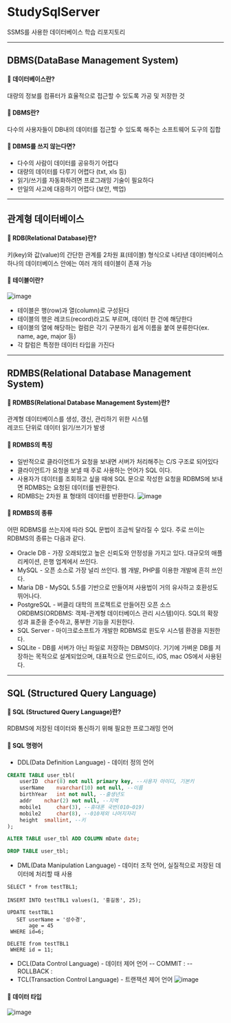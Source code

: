 # StudySqlServer
SSMS를 사용한 데이터베이스 학습 리포지토리

--------------------------------------------

## DBMS(DataBase Management System)
#### 💊 데이터베이스란?<br/>
대량의 정보를 컴퓨터가 효율적으로 접근할 수 있도록 가공 및 저장한 것<br/>

#### 💊 DBMS란?<br/>
다수의 사용자들이 DB내의 데이터를 접근할 수 있도록 해주는 소프트웨어 도구의 집합<br/>

#### 💊 DBMS를 쓰지 않는다면?<br/>
- 다수의 사람이 데이터를 공유하기 어렵다
- 대량의 데이터를 다루기 어렵다 (txt, xls 등)
- 읽기/쓰기를 자동화하려면 프로그래밍 기술이 필요하다
- 만일의 사고에 대응하기 어렵다 (보안, 백업)

--------------------------------------------

## 관계형 데이터베이스
#### 💊 RDB(Relational Database)란?<br/>
키(key)와 값(value)의 간단한 관계를 2차원 표(테이블) 형식으로 나타낸 데이터베이스<br/>
하나의 데이터베이스 안에는 여러 개의 테이블이 존재 가능<br/>

#### 💊 테이블이란?<br/>
![image](https://user-images.githubusercontent.com/77951868/127244719-7b79d19b-6f7a-4fc8-8e3d-d410b6f8e7e9.png) <br/>
- 테이블은 행(row)과 열(column)로 구성된다
- 테이블의 행은 레코드(record)라고도 부르며, 데이터 한 건에 해당한다
- 테이블의 열에 해당하는 컬럼은 각기 구분하기 쉽게 이름을 붙여 분류한다(ex. name, age, major 등) 
- 각 칼럼은 특정한 데이터 타입을 가진다<br/>

--------------------------------------------

## RDMBS(Relational Database Management System)<br/>
#### 💊 RDMBS(Relational Database Management System)란?<br/>
관계형 데이터베이스를 생성, 갱신, 관리하기 위한 시스템<br/>
레코드 단위로 데이터 읽기/쓰기가 발생<br/>

#### 💊 RDMBS의 특징<br/>
- 일반적으로 클라이언트가 요청을 보내면 서버가 처리해주는 C/S 구조로 되어있다
- 클라이언트가 요청을 보낼 때 주로 사용하는 언어가 SQL 이다.
- 사용자가 데이터를 조회하고 싶을 때에 SQL 문으로 작성한 요청을 RDBMS에 보내면 RDMBS는 요청된 데이터를 반환한다.
- RDMBS는 2차원 표 형태의 데이터를 반환한다.
![image](https://user-images.githubusercontent.com/77951868/127245129-43d3c595-5fb3-4854-831f-0d93c48487e0.png)<br/>

#### 💊 RDMBS의 종류<br/>
어떤 RDBMS를 쓰는지에 따라 SQL 문법이 조금씩 달라질 수 있다. 주로 쓰이는 RDBMS의 종류는 다음과 같다.<br/>
- Oracle DB - 가장 오래되었고 높은 신뢰도와 안정성을 가지고 있다. 대규모의 애플리케이션, 은행 업계에서 쓰인다.
- MySQL - 오픈 소스로 가장 널리 쓰인다. 웹 개발, PHP를 이용한 개발에 흔히 쓰인다.
- Maria DB - MySQL 5.5를 기반으로 만들어져 사용법이 거의 유사하고 호환성도 뛰어나다.
- PostgreSQL - 버클리 대학의 프로젝트로 만들어진 오픈 소스 ORDBMS(ORDBMS: 객체-관계형 데이터베이스 관리 시스템)이다. SQL의 확장성과 표준을 준수하고, 풍부한 기능을 지원한다.
- SQL Server - 마이크로소프트가 개발한 RDBMS로 윈도우 시스템 환경을 지원한다.
- SQLite - DB를 서버가 아닌 파일로 저장하는 DBMS이다. 기기에 가벼운 DB를 저장하는 목적으로 설계되었으며, 대표적으로 안드로이드, iOS, mac OS에서 사용된다.

--------------------------------------------

## SQL (Structured Query Language)<br/>
#### 💊 SQL (Structured Query Language)란?<br/>
RDBMS에 저장된 데이터와 통신하기 위해 필요한 프로그래밍 언어<br/>

#### 💊 SQL 명령어<br/>
- DDL(Data Definition Language) -  데이터 정의 언어 
```sql
CREATE TABLE user_tbl(
    userID	char(8) not null primary key, --사용자 아이디, 기본키
    userName	nvarchar(10) not null, --이름
    birthYear	int not null, --출생년도
    addr	nchar(2) not null, --지역
    mobile1		char(3), --휴대폰 국번(010~019)
    mobile2		char(8), --010제외 나머지자리
    height	smallint, --키
);

ALTER TABLE user_tbl ADD COLUMN mDate date;

DROP TABLE user_tbl;
```
- DML(Data Manipulation Language) -  데이터 조작 언어, 실질적으로 저장된 데이터에 처리할 때 사용
```
SELECT * from testTBL1;

INSERT INTO testTBL1 values(1, '홍길동', 25);

UPDATE testTBL1	
   SET userName = '성수경', 
       age = 45
 WHERE id=6;

DELETE from testTBL1 
 WHERE id = 11;
```
- DCL(Data Control Language) -  데이터 제어 언어
-- COMMIT : 
-- ROLLBACK :
- TCL(Transaction Control Language) -  트랜잭션 제어 언어
![image](https://user-images.githubusercontent.com/77951868/127281365-959e022a-b2c2-41e2-9adb-6e28b1272371.png)<br/>

#### 💊 데이터 타입<br/>
![image](https://user-images.githubusercontent.com/77951868/127281473-95e89c83-0713-4673-8d39-57f694163f45.png)<br/>



